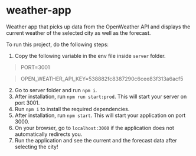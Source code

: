 # weather-app
Weather app that picks up data from the OpenWeather API and displays the current weather of the selected city as well as the forecast.

To run this project, do the following steps:

1. Copy the following variable in the env file inside `server` folder.

 > PORT=3001
 
 > OPEN_WEATHER_API_KEY=538882fc8387290c6cee83f313a6acf5

2. Go to server folder and run `npm i`.
3. After installation, run `npm run start:prod`. This will start your server on port 3001.
4. Run `npm i` to install the required dependencies.
5. After installation, run `npm start`. This will start your application on port 3000.
6. On your browser, go to `localhost:3000` if the application does not automatically redirects you.
7. Run the application and see the current and the forecast data after selecting the city!